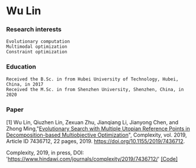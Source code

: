 # Wu Lin

### Research interests
    Evolutionary computation
    Multimodal optimization
    Constraint optimization

### Education
    Received the B.Sc. in from Hubei University of Technology, Hubei, China, in 2017
    Received the M.Sc. in from Shenzhen University, Shenzhen, China, in 2020
    
### Paper

[1] Wu Lin, Qiuzhen Lin, Zexuan Zhu, Jianqiang Li, Jianyong Chen, and Zhong Ming,"[Evolutionary Search with Multiple Utopian Reference Points in Decomposition-based Multiobjective Optimization](https://www.hindawi.com/journals/complexity/2019/7436712/)", Complexity, vol. 2019, Article ID 7436712, 22 pages, 2019. https://doi.org/10.1155/2019/7436712.

Complexity, 2019, in press, DOI: 'https://www.hindawi.com/journals/complexity/2019/7436712/' [[Code]](https://github.com/wulinszu/MOEAD-MUP.git)


